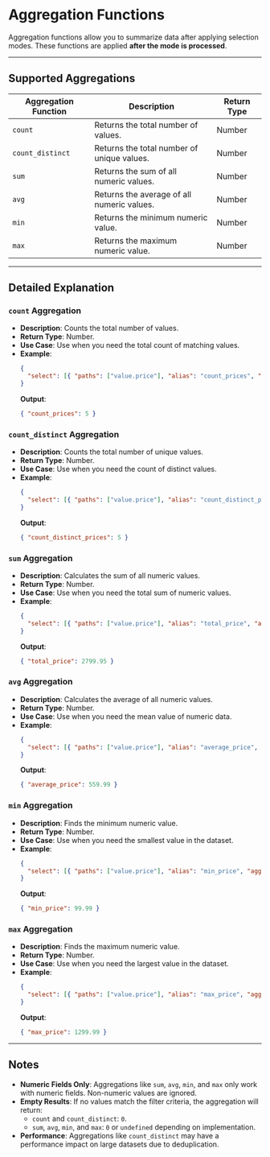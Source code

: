 # Aggregation Functions

Aggregation functions allow you to summarize data after applying selection modes. These functions are applied **after the mode is processed**.

---

## Supported Aggregations
| Aggregation Function | Description                                   | Return Type |
|-----------------------|-----------------------------------------------|-------------|
| `count`              | Returns the total number of values.           | Number      |
| `count_distinct`      | Returns the total number of unique values.    | Number      |
| `sum`                | Returns the sum of all numeric values.        | Number      |
| `avg`                | Returns the average of all numeric values.    | Number      |
| `min`                | Returns the minimum numeric value.            | Number      |
| `max`                | Returns the maximum numeric value.            | Number      |

---

## Detailed Explanation

### `count` Aggregation
- **Description**: Counts the total number of values.
- **Return Type**: Number.
- **Use Case**: Use when you need the total count of matching values.
- **Example**:
  ```json
  {
    "select": [{ "paths": ["value.price"], "alias": "count_prices", "aggregation": "count" }]
  }
  ```
  **Output**:
  ```json
  { "count_prices": 5 }
  ```

### `count_distinct` Aggregation
- **Description**: Counts the total number of unique values.
- **Return Type**: Number.
- **Use Case**: Use when you need the count of distinct values.
- **Example**:
  ```json
  {
    "select": [{ "paths": ["value.price"], "alias": "count_distinct_prices", "aggregation": "count_distinct" }]
  }
  ```
  **Output**:
  ```json
  { "count_distinct_prices": 5 }
  ```

### `sum` Aggregation
- **Description**: Calculates the sum of all numeric values.
- **Return Type**: Number.
- **Use Case**: Use when you need the total sum of numeric values.
- **Example**:
  ```json
  {
    "select": [{ "paths": ["value.price"], "alias": "total_price", "aggregation": "sum" }]
  }
  ```
  **Output**:
  ```json
  { "total_price": 2799.95 }
  ```

### `avg` Aggregation
- **Description**: Calculates the average of all numeric values.
- **Return Type**: Number.
- **Use Case**: Use when you need the mean value of numeric data.
- **Example**:
  ```json
  {
    "select": [{ "paths": ["value.price"], "alias": "average_price", "aggregation": "avg" }]
  }
  ```
  **Output**:
  ```json
  { "average_price": 559.99 }
  ```

### `min` Aggregation
- **Description**: Finds the minimum numeric value.
- **Return Type**: Number.
- **Use Case**: Use when you need the smallest value in the dataset.
- **Example**:
  ```json
  {
    "select": [{ "paths": ["value.price"], "alias": "min_price", "aggregation": "min" }]
  }
  ```
  **Output**:
  ```json
  { "min_price": 99.99 }
  ```

### `max` Aggregation
- **Description**: Finds the maximum numeric value.
- **Return Type**: Number.
- **Use Case**: Use when you need the largest value in the dataset.
- **Example**:
  ```json
  {
    "select": [{ "paths": ["value.price"], "alias": "max_price", "aggregation": "max" }]
  }
  ```
  **Output**:
  ```json
  { "max_price": 1299.99 }
  ```

---

## Notes
- **Numeric Fields Only**: Aggregations like `sum`, `avg`, `min`, and `max` only work with numeric fields. Non-numeric values are ignored.
- **Empty Results**: If no values match the filter criteria, the aggregation will return:
  - `count` and `count_distinct`: `0`.
  - `sum`, `avg`, `min`, and `max`: `0` or `undefined` depending on implementation.
- **Performance**: Aggregations like `count_distinct` may have a performance impact on large datasets due to deduplication.